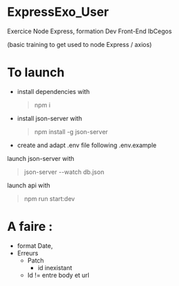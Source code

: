 # ExpressExo_User

Exercice Node Express, formation Dev Front-End IbCegos

(basic training to get used to node Express / axios)

# To launch

- install dependencies with

  > npm i

- install json-server with

  > npm install -g json-server

- create and adapt .env file following .env.example

launch json-server with

> json-server --watch db.json

launch api with

> npm run start:dev

# A faire :

- format Date,
- Erreurs
  - Patch
    - id inexistant
  - Id != entre body et url
